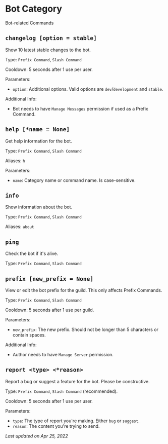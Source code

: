 # Bot Category

Bot-related Commands

## `changelog [option = stable]`

Show 10 latest stable changes to the bot.

Type: `Prefix Command`, `Slash Command`

Cooldown: 5 seconds after 1 use per user.

Parameters:

- `option`: Additional options. Valid options are `dev`/`development` and `stable`.

Additional Info:

- Bot needs to have `Manage Messages` permission if used as a Prefix Command.

## `help [*name = None]`

Get help information for the bot.

Type: `Prefix Command`, `Slash Command`

Aliases: `h`

Parameters:

- `name`: Category name or command name. Is case-sensitive.

## `info`

Show information about the bot.

Type: `Prefix Command`, `Slash Command`

Aliases: `about`

## `ping`

Check the bot if it's alive.

Type: `Prefix Command`, `Slash Command`

## `prefix [new_prefix = None]`

View or edit the bot prefix for the guild. This only affects Prefix Commands.

Type: `Prefix Command`, `Slash Command`

Cooldown: 5 seconds after 1 use per guild.

Parameters:

- `new_prefix`: The new prefix. Should not be longer than 5 characters or contain spaces.

Additional Info:

- Author needs to have `Manage Server` permission.

## `report <type> <*reason>`

Report a bug or suggest a feature for the bot. Please be constructive.

Type: `Prefix Command`, `Slash Command` (recommended).

Cooldown: 5 seconds after 1 use per user.

Parameters:

- `type`: The type of report you're making. Either `bug` or `suggest`.
- `reason`: The content you're trying to send.

*Last updated on Apr 25, 2022*
